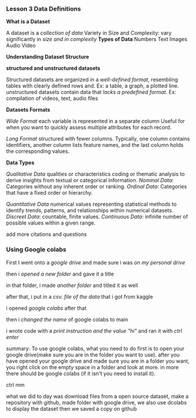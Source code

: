 ### Lesson 3 Data Definitions



**What is a Dataset**

A dataset is a *collection of data*
Variety in Size and Complexity: vary significantly in *size and in complexity*
**Types of Data**
Numbers 
Text 
Images 
Audio 
Video 



**Understanding Dataset Structure**

**structured and unstructured datasets**

Structured datasets are organized in a *well-defined format*, resembling tables with clearly defined rows and.
Ex: a table, a graph, a plotted line.
unstructured datasets contain data that *lacks a predefined format*.
Ex: compilation of videos, text, audio files



**Datasets Formats**

*Wide Format* each variable is represented in a separate column
Useful for when you want to quickly assess multiple attributes for each record.

*Long Format* structured with fewer columns.
Typically, one column contains identifiers, another column lists feature names, and the last column holds the corresponding values.



**Data Types**

*Qualitative Data* qualities or characteristics
coding or thematic analysis to derive insights from textual or categorical information. 
*Nominal Data*: Categories without any inherent order or ranking.
*Ordinal Data*: Categories that have a fixed order or hierarchy.

*Quantitative Data* numerical values representing 
statistical methods to identify trends, patterns, and relationships within numerical datasets. 
*Discreet Data*: countable, finite values. 
*Continuous Data*: infinite number of possible values within a given range.

add more citations and questions


### Using Google colabs


First I went onto a *google drive* and made sure i was *on my personal drive*

then i *opened a new folder* and gave it a title 

in that folder, i made *another folder* and titled it as well 

after that, i put in a *csv. file of the data* that i got from kaggle 

i opened *google colabs* after that 

then i *changed the name* of google colabs to main 

i wrote code with a *print instruction and the value "hi"* and ran it with *ctrl enter*

summary: To use google colabs, what you need to do first is to open your google drive(make sure you are in the folder you want to use). after you have opened your google 
drive and made sure you are in a folder you want, you right click on the empty space in a folder and look at more. in more there should be google colabs (if it isn't you need to install it). 

ctrl mm


what we did to day was download files from a open source dataset, make a repository with github, made folder with google drive, we also use dcolabs to display the dataset then we saved a copy on github